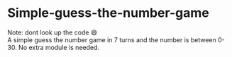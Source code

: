 # Simple-guess-the-number-game
Note: dont look up the code 😄 </br>
A simple guess the number game in 7 turns and the number is between 0-30. No extra module is needed.
